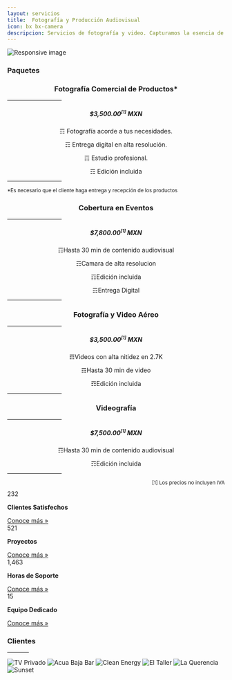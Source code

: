 ```yaml
---
layout: servicios
title:  Fotografía y Producción Audiovisual
icon: bx bx-camera
descripcion: Servicios de fotografía y video. Capturamos la esencia de tu producto
---
```


<img src="/assets/img/Flayers/miha-jan-strehovec-5XAtF-Syisk-unsplash.jpg" class="img-fluid" alt="Responsive image">
<section id="pricing" class="section-bg">
  <div class="container">
    <div class="row">
      <div class="col-lg-6 pt-4 pt-lg-0 content">
        <h3>Paquetes</h3>
        <!-- <p class="font-italic">  
        </p> -->
        <!-- <ul>
          <li><i class="icofont-check-circled"></i> Un Menú flexible ante el cliente.</li>
          <li><i class="icofont-check-circled"></i> Escaneo Digital a la Perfección.</li>
          <li><i class="icofont-check-circled"></i> Diseño a tu estilo.</li>
        </ul> -->
      </div>
      <!-- <div class="col-lg-6 pt-4 pt-lg-0 content">
        <h3>Carta a la Orden</h3>
        <p class="font-italic">  
        </p>
        <ul>
          <li><i class="icofont-check-circled"></i> El Menú mas Higienico al alcanse de tus Manos.</li>
          <li><i class="icofont-check-circled"></i> Código QR para cualquier Dispositivo .</li>
          <li><i class="icofont-check-circled"></i> Tenemos un Paquete Ideal para ti.</li>
        </ul>
      </div> -->
    </div>
    
  </div>

<div class="container">

  <!-- <div class="section-header">
      <h3 style="text-align:center;">Paquete Fotografía</h3>
        <hr width="25%" color="#6699FF" size="4">
      <p style="text-align:center;" class="section-description"></p>
  </div> -->
</div>
<div class="container">
  <div class="row">
    <div class="col-lg-6">
        <div class="box featured wow fadeInUp">
            <h3 style="text-align:center;">Fotografía Comercial de Productos*</h3>
            <hr width="25%" color="#6699FF" size="4">
            <h5 style="text-align:center;">$3,500.00<sup><small style="font-size: 10px;">[1]</small></sup> MXN</h5>
            <p style="text-align:center;"><span>&#9782;</span> Fotografía acorde a tus necesidades.</p>
            <p style="text-align:center;"><span>&#9782;</span> Entrega digital en alta resolución.</p>
            <p style="text-align:center;"><span>&#9782;</span> Estudio profesional.</p>
            <p style="text-align:center;"><span>&#9782;</span> Edición incluida</p>
            <hr width="25%" color="#6699FF" size="4">
            <small>*Es necesario que el cliente haga entrega y recepción de los productos</small>
        </div>
    </div>  
    <div class="col-lg-6">
        <div class="box featured wow fadeInUp">
            <h3 style="text-align:center;">Cobertura en Eventos</h3>
            <hr width="25%" color="#6699FF" size="4">
            <h5 style="text-align:center;">$7,800.00<sup><small style="font-size: 10px;">[1]</small></sup> MXN</h5>
            <p style="text-align:center;"><span>&#9782;</span>Hasta 30 min de contenido audiovisual</p>
            <p style="text-align:center;"><span>&#9782;</span>Camara de alta resolucion</p>
            <p style="text-align:center;"><span>&#9782;</span>Edición incluida</p>
            <p style="text-align:center;"><span>&#9782;</span>Entrega Digital</p>
            <hr width="25%" color="#6699FF" size="4">
        </div>
    </div>    
  </div>  
  <div class="row">
    <div class="col-lg-6">
        <div class="box featured wow fadeInUp">
            <h3 style="text-align:center;">Fotografía y Video Aéreo</h3>
            <hr width="25%" color="#6699FF" size="4">
            <h5 style="text-align:center;">$3,500.00<sup><small style="font-size: 10px;">[1]</small></sup> MXN</h5>
            <p style="text-align:center;"><span>&#9782;</span>Videos con alta nitidez en 2.7K</p>
            <p style="text-align:center;"><span>&#9782;</span>Hasta 30 min de video</p>
            <p style="text-align:center;"><span>&#9782;</span>Edición incluida</p>
            <hr width="25%" color="#6699FF" size="4">
        </div>
    </div>
    <div class="col-lg-6">
        <div class="box featured wow fadeInUp">
            <h3 style="text-align:center;">Videografía</h3>
            <hr width="25%" color="#6699FF" size="4">
            <h5 style="text-align:center;">$7,500.00<sup><small style="font-size: 10px;">[1]</small></sup> MXN</h5>
            <p style="text-align:center;"><span>&#9782;</span>Hasta 30 min de contenido audiovisual</p>
            <p style="text-align:center;"><span>&#9782;</span>Edición incluida</p>
            <hr width="25%" color="#6699FF" size="4">
        </div>
    </div>
  </div>
</div>
<div style="
    text-align: end;
    border-bottom-width: 20px;
    margin-bottom: 10px;">
    <small>[1] Los precios no incluyen IVA</small>
</div>
<!-- ======= Counts Section ======= -->
<section id="counts" class="counts">
  <div class="container">
    <div class="row no-gutters">
      <div class="col-lg-3 col-md-6 d-md-flex align-items-md-stretch">
        <div class="count-box">
          <i class="icofont-simple-smile"></i>
          <span data-toggle="counter-up">232</span>
          <p><strong>Clientes Satisfechos</strong> </p>
          <a href="https://rosaritocentro.com/contact.html">Conoce más &raquo;</a>
        </div>
      </div>
      <div class="col-lg-3 col-md-6 d-md-flex align-items-md-stretch">
        <div class="count-box">
          <i class="icofont-document-folder"></i>
          <span data-toggle="counter-up">521</span>
          <p><strong>Proyectos</strong> </p>
          <a href="https://rosaritocentro.com/contact.html">Conoce más &raquo;</a>
        </div>
      </div>
      <div class="col-lg-3 col-md-6 d-md-flex align-items-md-stretch">
        <div class="count-box">
          <i class="icofont-live-support"></i>
          <span data-toggle="counter-up">1,463</span>
          <p><strong>Horas de Soporte</strong> </p>
          <a href="https://rosaritocentro.com/contact.html">Conoce más &raquo;</a>
        </div>
      </div>
      <div class="col-lg-3 col-md-6 d-md-flex align-items-md-stretch">
        <div class="count-box">
          <i class="icofont-users-alt-5"></i>
          <span data-toggle="counter-up">15</span>
          <p><strong>Equipo Dedicado</strong> </p>
          <a href="https://rosaritocentro.com/contact.html">Conoce más &raquo;</a>
        </div>
      </div>
    </div>

  </div>
</section><!-- End Counts Section -->

<!-- ======= Clients Section ======= -->
<section id="clients" class="clients">
    <div class="container">
        <div class="section-title">
            <h3>Clientes</h3>
            <hr width="10%" color="#6699FF" size="4">
            <p></p>
        </div>
        <div class="owl-carousel clients-carousel">
            <img loading="lazy" src="/assets/img/rosaritocentro/logos-350x350/tv-privado.jpg" alt=" TV Privado">
            <img loading="lazy" src="/assets/img/rosaritocentro/logos-350x350/acua.jpg" alt="Acua Baja Bar">
            <img loading="lazy" src="/assets/img/rosaritocentro/logos-350x350/clean-energy.jpg" alt="Clean Energy">
            <img loading="lazy" src="/assets/img/rosaritocentro/logos-350x350/el-taller.jpg" alt="El Taller">
            <img loading="lazy" src="/assets/img/rosaritocentro/logos-350x350/la-querencia.jpg" alt="La Querencia">     
            <img loading="lazy" src="/assets/img/rosaritocentro/logos-350x350/sunset.jpg" alt="Sunset">
            <!--img loading="lazy" src="/assets/img/clients/querencia.jpg" alt="">
            <img loading="lazy" src="/assets/img/clients/esperanza.jpg" alt="">
            <img loading="lazy" src="/assets/img/clients/taller.jpg" alt="">                                                       
            <img loading="lazy" src="/assets/img/clients/client-1.png" alt="">
            <img loading="lazy" src="/assets/img/clients/client-2.png" alt="">
            <img loading="lazy" src="/assets/img/clients/client-3.png" alt="">
            <img loading="lazy" src="/assets/img/clients/client-4.png" alt="">
            <img loading="lazy" src="/assets/img/clients/client-5.png" alt="">
            <img loading="lazy" src="/assets/img/clients/client-6.png" alt="">
            <img loading="lazy" src="/assets/img/clients/client-7.png" alt="">
            <img loading="lazy" src="/rassets/img/clients/client-8.png" alt=""-->
        </div>
    </div>
</section><!-- End Clients Section -->

<!--img src="/assets/img/Flayers/qrcode.jpg" class="img-fluid" alt="Responsive image"-->
